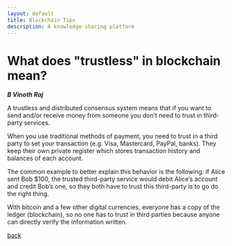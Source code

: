 ```yaml
---
layout: default
title: Blockchain Tips
description: A knowledge-sharing platform
---
```


# What does "trustless" in blockchain mean?
___B Vinoth Raj___  

A trustless and distributed consensus system means that if you want to send and/or receive money from someone you don’t need to trust in third-party services.

When you use traditional methods of payment, you need to trust in a third party to set your transaction (e.g. Visa, Mastercard, PayPal, banks). They keep their own private register which stores transaction history and balances of each account.

The common example to better explain this behavior is the following: if Alice sent Bob $100, the trusted third-party service would debit Alice’s account and credit Bob’s one, so they both have to trust this third-party is to go do the right thing.

With bitcoin and a few other digital currencies, everyone has a copy of the ledger (blockchain), so no one has to trust in third parties because anyone can directly verify the information written.

[back](./)
